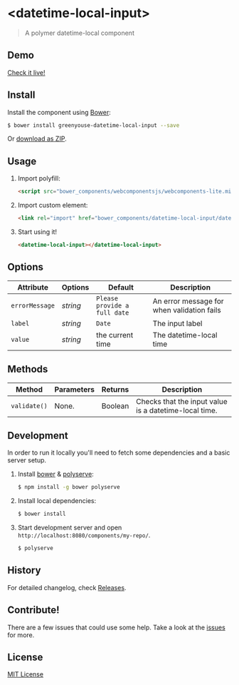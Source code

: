 # &lt;datetime-local-input&gt;

> A polymer datetime-local component

## Demo

[Check it live!](http://greenyouse.github.io/datetime-local-input)

## Install

Install the component using [Bower](http://bower.io/):

```sh
$ bower install greenyouse-datetime-local-input --save
```

Or [download as ZIP](https://github.com/greenyouse/datetime-local-input/archive/master.zip).

## Usage

1. Import polyfill:

    ```html
    <script src="bower_components/webcomponentsjs/webcomponents-lite.min.js"></script>
    ```

2. Import custom element:

    ```html
    <link rel="import" href="bower_components/datetime-local-input/datetime-local-input.html">
    ```

3. Start using it!

    ```html
    <datetime-local-input></datetime-local-input>
    ```

## Options

Attribute     | Options     | Default      | Description
---           | ---         | ---          | ---
`errorMessage`         | *string*    | `Please provide a full date` | An error message for when validation fails
`label`         | *string*    | `Date`        | The input label
`value`         | *string*    | the current time        | The datetime-local time

## Methods

Method        | Parameters   | Returns     | Description
---           | ---          | ---         | ---
`validate()`   | None.        | Boolean    | Checks that the input value is a datetime-local time.

## Development

In order to run it locally you'll need to fetch some dependencies and a basic server setup.

1. Install [bower](http://bower.io/) & [polyserve](https://npmjs.com/polyserve):

    ```sh
    $ npm install -g bower polyserve
    ```

2. Install local dependencies:

    ```sh
    $ bower install
    ```

3. Start development server and open `http://localhost:8080/components/my-repo/`.

    ```sh
    $ polyserve
    ```

## History

For detailed changelog, check [Releases](https://github.com/greenyouse/datetime-local-input/releases).

## Contribute!

There are a few issues that could use some help. Take a look at the
[issues](https://github.com/greenyouse/datetime-local-input/issues) for more.

## License

[MIT License](http://opensource.org/licenses/MIT)

